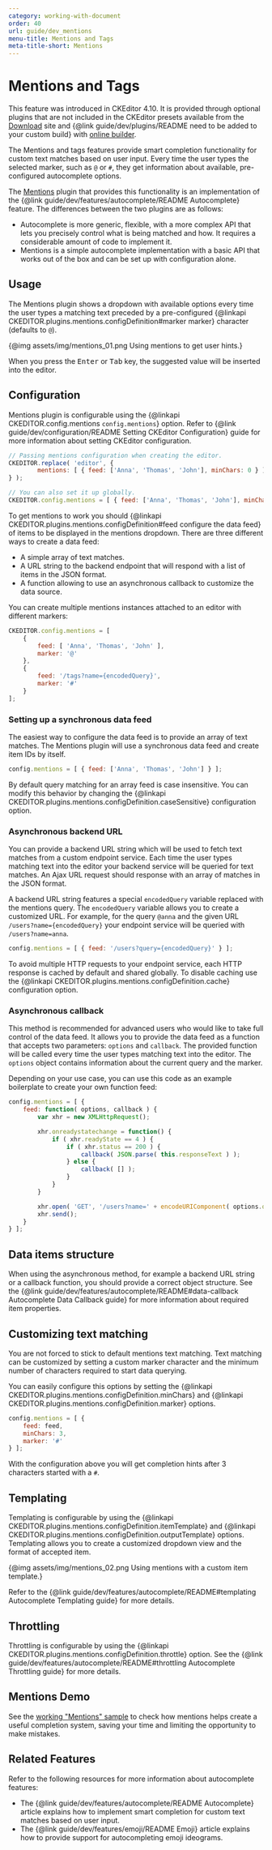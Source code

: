 ```yaml
---
category: working-with-document
order: 40
url: guide/dev_mentions
menu-title: Mentions and Tags
meta-title-short: Mentions
---
```

<!--
Copyright (c) 2003-2018, CKSource - Frederico Knabben. All rights reserved.
For licensing, see LICENSE.md.
-->

# Mentions and Tags

<info-box info="">
    This feature was introduced in CKEditor 4.10. It is provided through optional plugins that are not included in the CKEditor presets available from the <a href="https://ckeditor.com/ckeditor-4/download/">Download</a> site and {@link guide/dev/plugins/README need to be added to your custom build} with <a href="https://ckeditor.com/cke4/builder">online builder</a>.
</info-box>

The Mentions and tags features provide smart completion functionality for custom text matches based on user input. Every time the user types the selected marker, such as `@` or `#`, they get information about available, pre-configured autocomplete options.

The [Mentions](https://ckeditor.com/cke4/addon/mentions) plugin that provides this functionality is an implementation of the {@link guide/dev/features/autocomplete/README Autocomplete} feature. The differences between the two plugins are as follows:

* Autocomplete is more generic, flexible, with a more complex API that lets you precisely control what is being matched and how. It requires a considerable amount of code to implement it.
* Mentions is a simple autocomplete implementation with a basic API that works out of the box and can be set up with configuration alone.

## Usage

The Mentions plugin shows a dropdown with available options every time the user types a matching text preceded by a pre-configured {@linkapi CKEDITOR.plugins.mentions.configDefinition#marker marker} character (defaults to `@`).

{@img assets/img/mentions_01.png Using mentions to get user hints.}

When you press the <kbd>Enter</kbd> or <kbd>Tab</kbd> key, the suggested value will be inserted into the editor.

## Configuration

Mentions plugin is configurable using the {@linkapi CKEDITOR.config.mentions `config.mentions`} option. Refer to {@link guide/dev/configuration/README Setting CKEditor Configuration} guide for more information about setting CKEditor configuration.

```javascript
// Passing mentions configuration when creating the editor.
CKEDITOR.replace( 'editor', {
		mentions: [ { feed: ['Anna', 'Thomas', 'John'], minChars: 0 } ]
} );

// You can also set it up globally.
CKEDITOR.config.mentions = [ { feed: ['Anna', 'Thomas', 'John'], minChars: 0 } ];
```

To get mentions to work you should {@linkapi CKEDITOR.plugins.mentions.configDefinition#feed configure the data feed} of items to be displayed in the mentions dropdown. There are three different ways to create a data feed:

* A simple array of text matches.
* A URL string to the backend endpoint that will respond with a list of items in the JSON format.
* A function allowing to use an asynchronous callback to customize the data source.

You can create multiple mentions instances attached to an editor with different markers:

```js
CKEDITOR.config.mentions = [
	{
		feed: [ 'Anna', 'Thomas', 'John' ],
		marker: '@'
	},
	{
		feed: '/tags?name={encodedQuery}',
		marker: '#'
	}
];
```

### Setting up a synchronous data feed

The easiest way to configure the data feed is to provide an array of text matches. The Mentions plugin will use a synchronous data feed and create item IDs by itself.

```javascript
config.mentions = [ { feed: ['Anna', 'Thomas', 'John'] } ];
```

By default query matching for an array feed is case insensitive. You can modify this behavior by changing the {@linkapi CKEDITOR.plugins.mentions.configDefinition.caseSensitive} configuration option.

### Asynchronous backend URL

You can provide a backend URL string which will be used to fetch text matches from a custom endpoint service. Each time the user types matching text into the editor your backend service will be queried for text matches. An Ajax URL request should response with an array of matches in the JSON format.

A backend URL string features a special `encodedQuery` variable replaced with the mentions query. The `encodedQuery` variable allows you to create a customized URL. For example, for the query `@anna` and the given URL `/users?name={encodedQuery}` your endpoint service will be queried with `/users?name=anna`.

```javascript
config.mentions = [ { feed: '/users?query={encodedQuery}' } ];
```

To avoid multiple HTTP requests to your endpoint service, each HTTP response is cached by default and shared globally. To disable caching use the {@linkapi CKEDITOR.plugins.mentions.configDefinition.cache} configuration option.

### Asynchronous callback

This method is recommended for advanced users who would like to take full control of the data feed. It allows you to provide the data feed as a function that accepts two parameters: `options` and `callback`. The provided function will be called every time the user types matching text into the editor. The `options` object contains information about the current query and the marker.

Depending on your use case, you can use this code as an example boilerplate to create your own function feed:

```javascript
config.mentions = [ {
	feed: function( options, callback ) {
		var xhr = new XMLHttpRequest();

		xhr.onreadystatechange = function() {
			if ( xhr.readyState == 4 ) {
				if ( xhr.status == 200 ) {
					callback( JSON.parse( this.responseText ) );
				} else {
					callback( [] );
				}
			}
		}

		xhr.open( 'GET', '/users?name=' + encodeURIComponent( options.query ) );
		xhr.send();
	}
} ];
```

## Data items structure

When using the asynchronous method, for example a backend URL string or a callback function, you should provide a correct object structure. See the {@link guide/dev/features/autocomplete/README#data-callback Autocomplete Data Callback guide} for more information about required item properties.

## Customizing text matching

You are not forced to stick to default mentions text matching. Text matching can be customized by setting a custom marker character and the minimum number of characters required to start data querying.

You can easily configure this options by setting the {@linkapi CKEDITOR.plugins.mentions.configDefinition.minChars} and {@linkapi CKEDITOR.plugins.mentions.configDefinition.marker} options.

```javascript
config.mentions = [ {
	feed: feed,
	minChars: 3,
	marker: '#'
} ];
```

With the configuration above you will get completion hints after 3 characters started with a `#`.

## Templating

Templating is configurable by using the {@linkapi CKEDITOR.plugins.mentions.configDefinition.itemTemplate} and {@linkapi CKEDITOR.plugins.mentions.configDefinition.outputTemplate} options. Templating allows you to create a customized dropdown view and the format of accepted item.

{@img assets/img/mentions_02.png Using mentions with a custom item template.}

Refer to the {@link guide/dev/features/autocomplete/README#templating Autocomplete Templating guide} for more details.

## Throttling

Throttling is configurable by using the {@linkapi CKEDITOR.plugins.mentions.configDefinition.throttle} option. See the {@link guide/dev/features/autocomplete/README#throttling Autocomplete Throttling guide} for more details.

## Mentions Demo

See the [working "Mentions" sample](https://sdk.ckeditor.com/samples/mentions.html) to check how mentions helps create a useful completion system, saving your time and limiting the opportunity to make mistakes.

## Related Features

Refer to the following resources for more information about autocomplete features:

* The {@link guide/dev/features/autocomplete/README Autocomplete} article explains how to implement smart completion for custom text matches based on user input.
* The {@link guide/dev/features/emoji/README Emoji} article explains how to provide support for autocompleting emoji ideograms.
